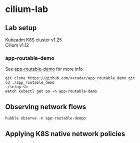 # cilium-lab

## Lab setup
Kubeadm K8S cluster v1.25<br> 
Cilium v1.12<br>
### app-routable-demo
See [app-routable-demo](https://github.com/xxradar/app_routable_demo) for more info<br> 
```
git clone https://github.com/xxradar/app_routable_demo.git
cd ./app_routable_demo
./setup.sh
watch kubectl get po -n app-routable-demo
```

## Observing network flows
```
hubble observe -n app-routable-dempo
```

## Applying K8S native network policies

